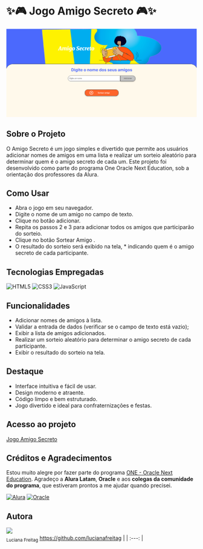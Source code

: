# ✨🎮 Jogo Amigo Secreto 🎮✨

<img src="assets/interface-jogo-amigo-secreto.png">

## Sobre o Projeto
O Amigo Secreto é um jogo simples e divertido que permite aos usuários adicionar nomes de amigos em uma lista e realizar um sorteio aleatório para determinar quem é o amigo secreto de cada um. Este projeto foi desenvolvido como parte do programa One Oracle Next Education, sob a orientação dos professores da Alura.

## Como Usar
* Abra o jogo em seu navegador.
* Digite o nome de um amigo no campo de texto.
* Clique no botão adicionar.
* Repita os passos 2 e 3 para adicionar todos os amigos que participarão do sorteio.
* Clique no botão Sortear Amigo .
* O resultado do sorteio será exibido na tela, * indicando quem é o amigo secreto de cada participante.


## Tecnologias Empregadas
![HTML5](https://img.shields.io/badge/HTML5-E34F26?style=for-the-badge&logo=html5&logoColor=white)
![CSS3](https://img.shields.io/badge/CSS3-1572B6?style=for-the-badge&logo=css3&logoColor=white)
![JavaScript](https://img.shields.io/badge/JavaScript-F7DF1E?style=for-the-badge&logo=javascript&logoColor=black)


## Funcionalidades
* Adicionar nomes de amigos à lista.
* Validar a entrada de dados (verificar se o campo de texto está vazio);
* Exibir a lista de amigos adicionados.
* Realizar um sorteio aleatório para determinar o amigo secreto de cada participante.
* Exibir o resultado do sorteio na tela.

## Destaque
* Interface intuitiva e fácil de usar.
* Design moderno e atraente.
* Código limpo e bem estruturado.
* Jogo divertido e ideal para confraternizações e festas.

## Acesso ao projeto
[Jogo Amigo Secreto](https://lucianafreitag.github.io/challenge-amigo-secreto/) 

## Créditos e Agradecimentos
Estou muito alegre por fazer parte do programa <a href="https://www.oracle.com/br/education/oracle-next-education/">ONE - Oracle Next Education</a>. Agradeço a **Alura Latam**, **Oracle** e aos **colegas da comunidade do programa**, que estiveram prontos a me ajudar quando precisei.

[![Alura](https://img.shields.io/badge/Alura-0073CE?style=for-the-badge&logoColor=white)](https://www.alura.com.br/)
[![Oracle](https://img.shields.io/badge/Oracle-FF0000?style=for-the-badge&logoColor=white)](https://www.oracle.com/br/)

## Autora
<img loading="lazy" src="https://github.com/lucianafreitag.png" width=115><br><sub>Luciana Freitag</sub>
https://github.com/lucianafreitag |
| :---: |
